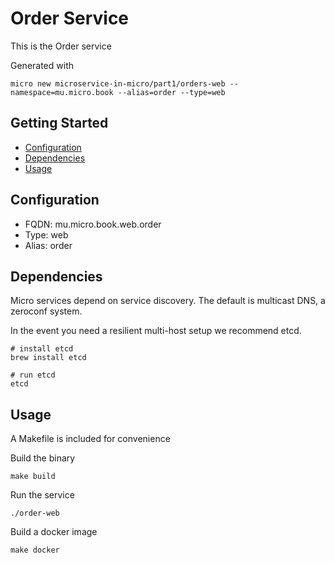 # Order Service

This is the Order service

Generated with

```
micro new microservice-in-micro/part1/orders-web --namespace=mu.micro.book --alias=order --type=web
```

## Getting Started

- [Configuration](#configuration)
- [Dependencies](#dependencies)
- [Usage](#usage)

## Configuration

- FQDN: mu.micro.book.web.order
- Type: web
- Alias: order

## Dependencies

Micro services depend on service discovery. The default is multicast DNS, a zeroconf system.

In the event you need a resilient multi-host setup we recommend etcd.

```
# install etcd
brew install etcd

# run etcd
etcd
```

## Usage

A Makefile is included for convenience

Build the binary

```
make build
```

Run the service
```
./order-web
```

Build a docker image
```
make docker
```
